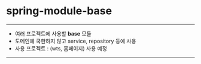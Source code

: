 # spring-module-base

---
+ 여러 프로젝트에 사용할 **base** 모듈
+ 도메인에 국한하지 않고 service, repository 등에 사용
+ 사용 프로젝트 : (wts, 홈페이지) 사용 예정
---




